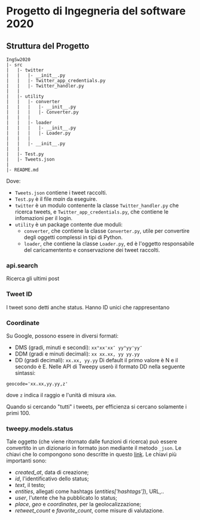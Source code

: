 # Progetto di Ingegneria del software 2020

## Struttura del Progetto
```
IngSw2020
|- src
|   |- twitter
|   |   |- __init__.py
|   |   |- Twitter_app_credentials.py
|   |   |- Twitter_handler.py
|   |
|   |- utility
|   |   |- converter
|   |   |   |- __init__.py
|   |   |   |- Converter.py
|   |   |
|   |   |- loader
|   |   |   |- __init__.py
|   |   |   |- Loader.py
|   |   |
|   |   |- __init__.py
|   |
|   |- Test.py
|   |- Tweets.json
|
|- README.md
```
Dove:
- `Tweets.json` contiene i tweet raccolti.
- `Test.py` è il file *main* da eseguire.
- `twitter` è un modulo contenente la classe `Twitter_handler.py` che ricerca tweets, e `Twitter_app_credentials.py`, che contiene le infomazioni per il login.
- `utility` è un package contente due moduli:
    - `converter`, che contiene la classe `Converter.py`, utile per convertire degli oggetti complessi in tipi di Python.
    - `loader`, che contiene la classe `Loader.py`, ed è l'oggetto responsabile del caricamentento e conservazione dei tweet raccolti.

### api.search
Ricerca gli ultimi post

### Tweet ID
I tweet sono detti anche status.
Hanno ID unici che rappresentano

### Coordinate
Su Google, possono essere in diversi formati:
- DMS (gradi, minuti e secondi): `xx°xx'xx″ yy°yy'yy″`
- DDM (gradi e minuti decimali): `xx xx.xx, yy yy.yy`
- DD (gradi decimali): `xx.xx, yy.yy`
Di default il primo valore è N e il secondo è E.
Nelle API di Tweepy userò il formato DD nella seguente sintassi:
```
geocode='xx.xx,yy.yy,z'
```
dove `z` indica il raggio e l'unità di misura `xkm`.

Quando si cercando "tutti" i tweets, per efficienza si cercano solamente i primi 100.

### tweepy.models.status
Tale oggetto (che viene ritornato dalle funzioni di ricerca) può essere convertito in un dizionario in formato json mediante il metodo `_json`.
Le chiavi che lo compongono sono descritte in questo [link](https://www.geeksforgeeks.org/python-status-object-in-tweepy/). Le chiavi più importanti sono:
- *created_at*, data di creazione;
- *id*, l'identificativo dello status;
- *text*, il testo;
- *entities*, allegati come hashtags (*entities['hashtags']*), URL,..
- *user*, l'utente che ha pubblicato lo status;
- *place*, *geo* e *coordinates*, per la geolocalizzazione;
- *retweet_count* e *favorite_count*, come misure di valutazione.
